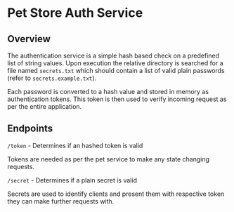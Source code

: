 # Pet Store Auth Service

## Overview
The authentication service is a simple hash based check on a predefined list of string values. Upon execution the relative directory is searched for a file named `secrets.txt` which should contain a list of valid plain passwords (refer to `secrets.example.txt`). 

Each password is converted to a hash value and stored in memory as authentication tokens. This token is then used to verify incoming request as per the entire application.

## Endpoints

`/token` - Determines if an hashed token is valid

Tokens are needed as per the pet service to make any state changing requests.

`/secret` - Determines if a plain secret is valid

Secrets are used to identify clients and present them with respective token they can make further requests with.